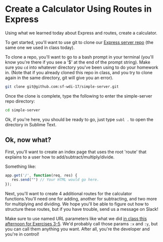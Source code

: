 # Create a Calculator Using Routes in Express

Using what we learned today about Express and routes, create a calculator.

To get started, you'll want to use git to clone our [Express server repo](https://github.com/sf-wdi-17/simple-server) (the same one we used in class today).

To clone a repo, you'll want to go to a bash prompt in your terminal (you'll know you're there if you see a '$' at the end of the prompt string). Make sure you `cd` into whatever directory you've been using to do your homework in. (Note that if you already cloned this repo in class, and you try to clone again in the same directory, git will give you an error).

```bash
git clone git@github.com:sf-wdi-17/simple-server.git
```

Once the clone is complete, type the following to enter the simple-server repo directory:

```bash
cd simple-server
```

Ok, if you're here, you should be ready to go, just type `subl .` to open the directory in Sublime Text.

## Ok, now what?

First, you'll want to create an index page that uses the root 'route' that explains to a user how to add/subtract/multiply/divide.

Something like:
```js
app.get('/', function(req, res) {
   res.send("") // Your HTML would go here. 
});
```

Next, you'll want to create 4 additional routes for the calculator functions.You'll need one for adding, another for subtracting, and two more for multiplying and dividing. We hope you'll be able to figure out how to structure these routes, but if you have trouble, send us a message on Slack!

Make sure to use named URL parameters like what we did [in class this afternoon for Exercises 3-5]( ../../../lectures/week-03/_1_monday/dusk/README.md). We'd probably call those params `:x` and `:y`, but you can call them anything you want. After all, you're the developer and you're in control!




